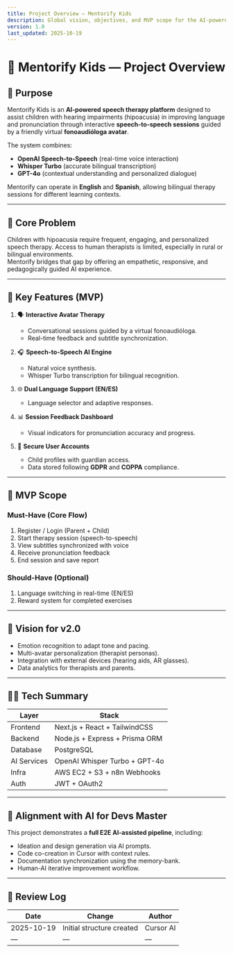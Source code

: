 ```yaml
---
title: Project Overview — Mentorify Kids
description: Global vision, objectives, and MVP scope for the AI-powered bilingual speech therapy app.
version: 1.0
last_updated: 2025-10-19
---
```


# 🧩 Mentorify Kids — Project Overview

## 🎯 Purpose
Mentorify Kids is an **AI-powered speech therapy platform** designed to assist children with hearing impairments (hipoacusia) in improving language and pronunciation through interactive **speech-to-speech sessions** guided by a friendly virtual **fonoaudióloga avatar**.

The system combines:
- **OpenAI Speech-to-Speech** (real-time voice interaction)
- **Whisper Turbo** (accurate bilingual transcription)
- **GPT-4o** (contextual understanding and personalized dialogue)

Mentorify can operate in **English** and **Spanish**, allowing bilingual therapy sessions for different learning contexts.

---

## 🧠 Core Problem
Children with hipoacusia require frequent, engaging, and personalized speech therapy. Access to human therapists is limited, especially in rural or bilingual environments.  
Mentorify bridges that gap by offering an empathetic, responsive, and pedagogically guided AI experience.

---

## 🧰 Key Features (MVP)
1. 🗣️ **Interactive Avatar Therapy**  
   - Conversational sessions guided by a virtual fonoaudióloga.  
   - Real-time feedback and subtitle synchronization.  

2. 🎧 **Speech-to-Speech AI Engine**  
   - Natural voice synthesis.  
   - Whisper Turbo transcription for bilingual recognition.  

3. 🌐 **Dual Language Support (EN/ES)**  
   - Language selector and adaptive responses.  

4. 📊 **Session Feedback Dashboard**  
   - Visual indicators for pronunciation accuracy and progress.  

5. 🧾 **Secure User Accounts**  
   - Child profiles with guardian access.  
   - Data stored following **GDPR** and **COPPA** compliance.  

---

## 🧪 MVP Scope
### Must-Have (Core Flow)
1. Register / Login (Parent + Child)
2. Start therapy session (speech-to-speech)
3. View subtitles synchronized with voice
4. Receive pronunciation feedback
5. End session and save report

### Should-Have (Optional)
1. Language switching in real-time (EN/ES)
2. Reward system for completed exercises

---

## 🧭 Vision for v2.0
- Emotion recognition to adapt tone and pacing.  
- Multi-avatar personalization (therapist personas).  
- Integration with external devices (hearing aids, AR glasses).  
- Data analytics for therapists and parents.  

---

## 🧑‍💻 Tech Summary
| Layer | Stack |
|-------|--------|
| Frontend | Next.js + React + TailwindCSS |
| Backend | Node.js + Express + Prisma ORM |
| Database | PostgreSQL |
| AI Services | OpenAI Whisper Turbo + GPT-4o |
| Infra | AWS EC2 + S3 + n8n Webhooks |
| Auth | JWT + OAuth2 |

---

## 🧩 Alignment with AI for Devs Master
This project demonstrates a **full E2E AI-assisted pipeline**, including:
- Ideation and design generation via AI prompts.
- Code co-creation in Cursor with context rules.
- Documentation synchronization using the memory-bank.
- Human-AI iterative improvement workflow.

---

## 🧾 Review Log
| Date | Change | Author |
|------|---------|---------|
| 2025-10-19 | Initial structure created | Cursor AI |
| — | — | — |
